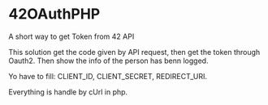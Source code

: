 # 42OAuthPHP
A short way to get Token from 42 API

This solution get the code given by API request, then get the token through Oauth2. Then show the info of the person has benn logged.

Yo have to fill: CLIENT_ID, CLIENT_SECRET, REDIRECT_URI.

Everything is handle by cUrl in php.
